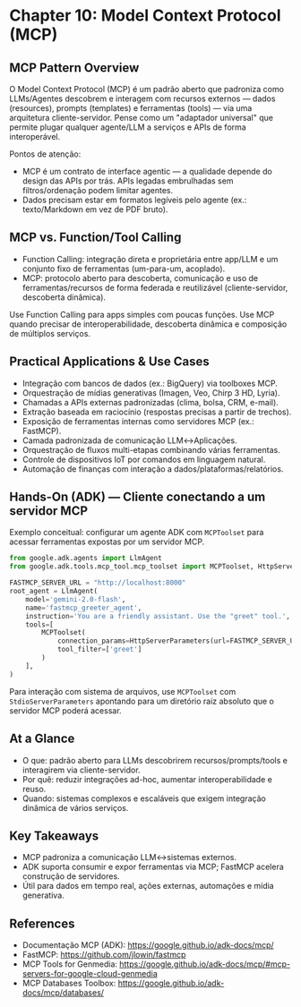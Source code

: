 # Chapter 10: Model Context Protocol (MCP)

## MCP Pattern Overview

O Model Context Protocol (MCP) é um padrão aberto que padroniza como LLMs/Agentes descobrem e interagem com recursos externos — dados (resources), prompts (templates) e ferramentas (tools) — via uma arquitetura cliente-servidor. Pense como um "adaptador universal" que permite plugar qualquer agente/LLM a serviços e APIs de forma interoperável.

Pontos de atenção:

- MCP é um contrato de interface agentic — a qualidade depende do design das APIs por trás. APIs legadas embrulhadas sem filtros/ordenação podem limitar agentes.
- Dados precisam estar em formatos legíveis pelo agente (ex.: texto/Markdown em vez de PDF bruto).

## MCP vs. Function/Tool Calling

- Function Calling: integração direta e proprietária entre app/LLM e um conjunto fixo de ferramentas (um-para-um, acoplado).
- MCP: protocolo aberto para descoberta, comunicação e uso de ferramentas/recursos de forma federada e reutilizável (cliente-servidor, descoberta dinâmica).

Use Function Calling para apps simples com poucas funções. Use MCP quando precisar de interoperabilidade, descoberta dinâmica e composição de múltiplos serviços.

## Practical Applications & Use Cases

- Integração com bancos de dados (ex.: BigQuery) via toolboxes MCP.
- Orquestração de mídias generativas (Imagen, Veo, Chirp 3 HD, Lyria).
- Chamadas a APIs externas padronizadas (clima, bolsa, CRM, e-mail).
- Extração baseada em raciocínio (respostas precisas a partir de trechos).
- Exposição de ferramentas internas como servidores MCP (ex.: FastMCP).
- Camada padronizada de comunicação LLM↔Aplicações.
- Orquestração de fluxos multi-etapas combinando várias ferramentas.
- Controle de dispositivos IoT por comandos em linguagem natural.
- Automação de finanças com interação a dados/plataformas/relatórios.

## Hands-On (ADK) — Cliente conectando a um servidor MCP

Exemplo conceitual: configurar um agente ADK com `MCPToolset` para acessar ferramentas expostas por um servidor MCP.

```python
from google.adk.agents import LlmAgent
from google.adk.tools.mcp_tool.mcp_toolset import MCPToolset, HttpServerParameters

FASTMCP_SERVER_URL = "http://localhost:8000"
root_agent = LlmAgent(
    model='gemini-2.0-flash',
    name='fastmcp_greeter_agent',
    instruction='You are a friendly assistant. Use the "greet" tool.',
    tools=[
        MCPToolset(
            connection_params=HttpServerParameters(url=FASTMCP_SERVER_URL),
            tool_filter=['greet']
        )
    ],
)
```

Para interação com sistema de arquivos, use `MCPToolset` com `StdioServerParameters` apontando para um diretório raiz absoluto que o servidor MCP poderá acessar.

## At a Glance

- O que: padrão aberto para LLMs descobrirem recursos/prompts/tools e interagirem via cliente-servidor.
- Por quê: reduzir integrações ad-hoc, aumentar interoperabilidade e reuso.
- Quando: sistemas complexos e escaláveis que exigem integração dinâmica de vários serviços.

## Key Takeaways

- MCP padroniza a comunicação LLM↔sistemas externos.
- ADK suporta consumir e expor ferramentas via MCP; FastMCP acelera construção de servidores.
- Útil para dados em tempo real, ações externas, automações e mídia generativa.

## References

- Documentação MCP (ADK): https://google.github.io/adk-docs/mcp/
- FastMCP: https://github.com/jlowin/fastmcp
- MCP Tools for Genmedia: https://google.github.io/adk-docs/mcp/#mcp-servers-for-google-cloud-genmedia
- MCP Databases Toolbox: https://google.github.io/adk-docs/mcp/databases/

